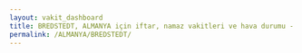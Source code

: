 ```yaml
---
layout: vakit_dashboard
title: BREDSTEDT, ALMANYA için iftar, namaz vakitleri ve hava durumu - ilçe/eyalet seç
permalink: /ALMANYA/BREDSTEDT/
---
```


<script type="text/javascript">
  var GLOBAL_COUNTRY = 'ALMANYA';
  var GLOBAL_CITY = 'BREDSTEDT';
  var GLOBAL_STATE = '';
  var lat = 72;
  var lon = 21;
</script>
